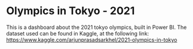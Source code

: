# Olympics in Tokyo - 2021
 This is a dashboard about the 2021 tokyo olympics, built in Power BI. The dataset used can be found in Kaggle, at the following link: https://www.kaggle.com/arjunprasadsarkhel/2021-olympics-in-tokyo
 
 
